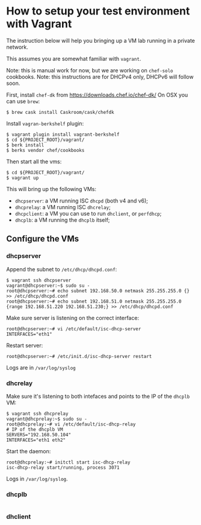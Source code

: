 # How to setup your test environment with Vagrant

The instruction below will help you bringing up a VM lab running in a private
network.

This assumes you are somewhat familiar with `vagrant`.

Note: this is manual work for now, but we are working on `chef-solo` cookbooks.
Note: this instructions are for DHCPv4 only, DHCPv6 will follow soon.

First, install `chef-dk` from https://downloads.chef.io/chef-dk/ 
On OSX you can use `brew`:

```
$ brew cask install Caskroom/cask/chefdk
```

Install `vagran-berkshelf` plugin:

```
$ vagrant plugin install vagrant-berkshelf
$ cd ${PROJECT_ROOT}/vagrant/
$ berk install
$ berks vendor chef/cookbooks
```

Then start all the vms:

```
$ cd ${PROJECT_ROOT}/vagrant/
$ vagrant up
```

This will bring up the following VMs:

* `dhcpserver`: a VM running ISC `dhcpd` (both v4 and v6);
* `dhcprelay`: a VM running ISC `dhcrelay`;
* `dhcpclient`: a VM you can use to run `dhclient`, or `perfdhcp`;
* `dhcplb`: a VM running the `dhcplb` itself;

## Configure the VMs

### dhcpserver

Append the subnet to `/etc/dhcp/dhcpd.conf`:

```
$ vagrant ssh dhcpserver
vagrant@dhcpserver:~$ sudo su -
root@dhcpserver:~# echo subnet 192.168.50.0 netmask 255.255.255.0 {} >> /etc/dhcp/dhcpd.conf
root@dhcpserver:~# echo subnet 192.168.51.0 netmask 255.255.255.0 {range 192.168.51.220 192.168.51.230;} >> /etc/dhcp/dhcpd.conf
```

Make sure server is listening on the correct interface:

```
root@dhcpserver:~# vi /etc/default/isc-dhcp-server
INTERFACES="eth1"
```

Restart server:

```
root@dhcpserver:~# /etc/init.d/isc-dhcp-server restart
```

Logs are in `/var/log/syslog`

### dhcrelay

Make sure it's listening to both intefaces and points to the IP of the `dhcplb`
VM:

```
$ vagrant ssh dhcprelay
vagrant@dhcprelay:~$ sudo su -
root@dhcprelay:~# vi /etc/default/isc-dhcp-relay
# IP of the dhcplb VM
SERVERS="192.168.50.104"
INTERFACES="eth1 eth2"
```

Start the daemon:

```
root@dhcprelay:~# initctl start isc-dhcp-relay
isc-dhcp-relay start/running, process 3071
```

Logs in `/var/log/syslog`.

### dhcplb

```
```

### dhclient

